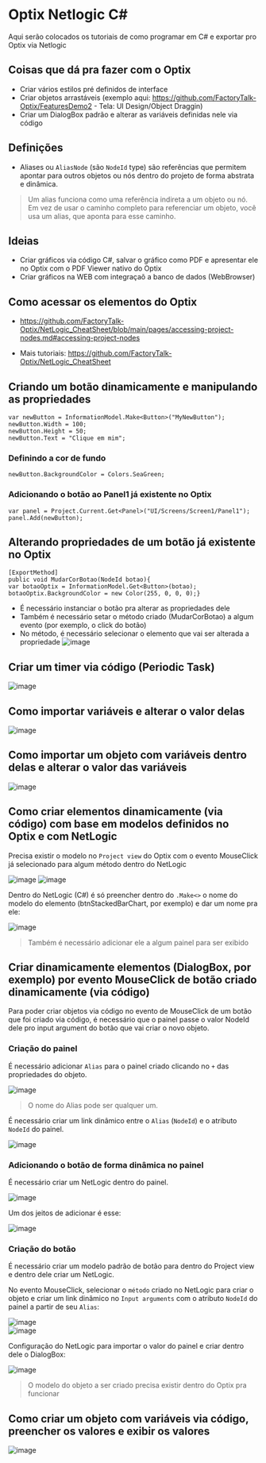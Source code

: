 # Optix Netlogic C#
Aqui serão colocados os tutoriais de como programar em C# e exportar pro Optix via Netlogic
## Coisas que dá pra fazer com o Optix
- Criar vários estilos pré definidos de interface
- Criar objetos arrastáveis (exemplo aqui: https://github.com/FactoryTalk-Optix/FeaturesDemo2 - Tela: UI Design/Object Draggin)
- Criar um DialogBox padrão e alterar as variáveis definidas nele via código
## Definições
* Aliases ou `AliasNode` (são `NodeId` type) são referências que permitem apontar para outros objetos ou nós dentro do projeto de forma abstrata e dinâmica.
> Um alias funciona como uma referência indireta a um objeto ou nó. Em vez de usar o caminho completo para referenciar um objeto, você usa um alias, que aponta para esse caminho.
## Ideias
- Criar gráficos via código C#, salvar o gráfico como PDF e apresentar ele no Optix com o PDF Viewer nativo do Optix
- Criar gráficos na WEB com integraçaõ a banco de dados (WebBrowser)
## Como acessar os elementos do Optix
- https://github.com/FactoryTalk-Optix/NetLogic_CheatSheet/blob/main/pages/accessing-project-nodes.md#accessing-project-nodes
* Mais tutoriais: https://github.com/FactoryTalk-Optix/NetLogic_CheatSheet
## Criando um botão dinamicamente e manipulando as propriedades
`var newButton = InformationModel.Make<Button>("MyNewButton");`</br>
`newButton.Width = 100;`</br>
`newButton.Height = 50;`</br>
`newButton.Text = "Clique em mim";`</br>
### Definindo a cor de fundo
`newButton.BackgroundColor = Colors.SeaGreen;`</br>
### Adicionando o botão ao Panel1 já existente no Optix
`var panel = Project.Current.Get<Panel>("UI/Screens/Screen1/Panel1");`</br>
`panel.Add(newButton);`
## Alterando propriedades de um botão já existente no Optix
`[ExportMethod]` </br>
`public void MudarCorBotao(NodeId botao){` </br>
`var botaoOptix = InformationModel.Get<Button>(botao);` </br>
`botaoOptix.BackgroundColor = new Color(255, 0, 0, 0);}`
- É necessário instanciar o botão pra alterar as propriedades dele
- Também é necessário setar o método criado (MudarCorBotao) a algum evento (por exemplo, o click do botão)
- No método, é necessário selecionar o elemento que vai ser alterada a propriedade
![image](https://github.com/user-attachments/assets/b0c6d602-4c22-4f80-8315-3db767530b5b)
## Criar um timer via código (Periodic Task)
![image](https://github.com/user-attachments/assets/91ef76cf-9784-4afa-802c-b9f9ec703d66)
## Como importar variáveis e alterar o valor delas
![image](https://github.com/user-attachments/assets/59865ca9-7cb5-4d5a-9a08-4864818d2c91)
## Como importar um objeto com variáveis dentro delas e alterar o valor das variáveis
![image](https://github.com/user-attachments/assets/25b59f94-ed5c-4d22-a968-70b14ce6f216)
## Como criar elementos dinamicamente (via código) com base em modelos definidos no Optix e com NetLogic
Precisa existir o modelo no `Project view` do Optix com o evento MouseClick já selecionado para algum método dentro do NetLogic </br>

![image](https://github.com/user-attachments/assets/3f49170e-4cd7-450d-8759-a6fc1dfcc052) ![image](https://github.com/user-attachments/assets/c6c91fc9-9372-447e-b816-e846058e3598) </br>

Dentro do NetLogic (C#) é só preencher dentro do `.Make<>` o nome do modelo do elemento (btnStackedBarChart, por exemplo) e dar um nome pra ele: </br>

![image](https://github.com/user-attachments/assets/2b8a284c-c6c9-4350-92c1-d05886231282) </br>

> Também é necessário adicionar ele a algum painel para ser exibido
## Criar dinamicamente elementos (DialogBox, por exemplo) por evento MouseClick de botão criado dinamicamente (via código)
Para poder criar objetos via código no evento de MouseClick de um botão que foi criado via código, é necessário que o painel passe o valor NodeId dele pro input argument do botão que vai criar o novo objeto.

### Criação do painel
É necessário adicionar `Alias` para o painel criado clicando no `+` das propriedades do objeto. </br>

![image](https://github.com/user-attachments/assets/e7cfcb76-924f-465f-8d90-47fcfcfa5111)
> O nome do Alias pode ser qualquer um.

É necessário criar um link dinâmico entre o `Alias` (`NodeId`) e o atributo `NodeId` do painel. </br>

![image](https://github.com/user-attachments/assets/d481ea33-cdb7-4d9b-8b2e-946c04c4c3a3)

### Adicionando o botão de forma dinâmica no painel
É necessário criar um NetLogic dentro do painel. </br>

![image](https://github.com/user-attachments/assets/fd0d112c-fd99-4265-a2e5-724ec8693ec2) </br>

Um dos jeitos de adicionar é esse:

![image](https://github.com/user-attachments/assets/79c45a3a-c4b9-40ac-b525-56db63b16598)


### Criação do botão
É necessário criar um modelo padrão de botão para dentro do Project view e dentro dele criar um NetLogic. </br>

No evento MouseClick, selecionar o `método` criado no NetLogic para criar o objeto e criar um link dinâmico no `Input arguments` com o atributo `NodeId` do painel a partir de seu `Alias`:</br>

![image](https://github.com/user-attachments/assets/3426347d-00ab-4354-ae80-e1446e0c1e45) <br/>
![image](https://github.com/user-attachments/assets/043a7d0b-355a-4dd4-bae9-84303b9e20b4)

Configuração do NetLogic para importar o valor do painel e criar dentro dele o DialogBox: </br>

![image](https://github.com/user-attachments/assets/30f25f82-a178-4324-871b-83fa89334b58) </br>

> O modelo do objeto a ser criado precisa existir dentro do Optix pra funcionar

## Como criar um objeto com variáveis via código, preencher os valores e exibir os valores
![image](https://github.com/user-attachments/assets/a3130820-2ba4-4847-9c35-763db91c27e2)
